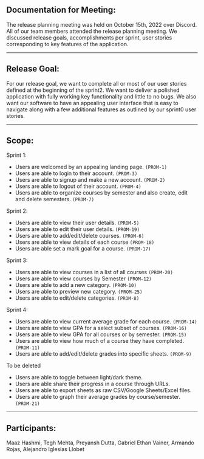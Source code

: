 ## Documentation for Meeting: 

The release planning meeting was held on October 15th, 2022 over Discord. All of our team members attended the release planning meeting. We discussed release goals, accomplishments per sprint, user stories corresponding to key features of the application.

---
## Release Goal: 

For our release goal, we want to complete all or most of our user stories defined at the beginning of the sprint2. We want to deliver a polished application with fully working key functionality and little to no bugs. We also want our software to have an appealing user interface that is easy to navigate along with a few additional features as outlined by our sprint0 user stories.

---
## Scope:

Sprint 1:

- Users are welcomed by an appealing landing page. `(PROM-1)`
- Users are able to login to their account. `(PROM-3)`
- Users are able to signup and make a new account. `(PROM-2)`
- Users are able to logout of their account. `(PROM-4)`
- Users are able to organize courses by semester and also create, edit and delete semesters. `(PROM-7)`


Sprint 2:
- Users are able to view their user details. `(PROM-5)`
- Users are able to edit their user details. `(PROM-19)`
- Users are able to add/edit/delete courses. `(PROM-6)`
- Users are able to view details of each course `(PROM-18)`
- Users are able set a mark goal for a course. `(PROM-17)`

Sprint 3:
- Users are able to view courses in a list of all courses `(PROM-20)`
- Users are able to view courses by Semester `(PROM-12)`
- Users are able to add a new category. `(PROM-10)`
- Users are able to preview new category. `(PROM-25)`
- Users are able to edit/delete categories. `(PROM-8)`


Sprint 4:
- Users are able to view current average grade for each course. `(PROM-14)`
- Users are able to view GPA for a select subset of courses. `(PROM-16)`
- Users are able to view GPA for all courses or by semester. `(PROM-15)`
- Users are able to view how much of a course they have completed. `(PROM-11)`
- Users are able to add/edit/delete grades into specific sheets. `(PROM-9)`


To be deleted
- Users are able to toggle between light/dark theme. 
- Users are able share their progress in a course through URLs. 
- Users are able to export sheets as raw CSV/Google Sheets/Excel files. 
- Users are able to graph their average grades by course/semester. `(PROM-21)`

---
## Participants: 

Maaz Hashmi, Tegh Mehta, Preyansh Dutta, Gabriel Ethan Vainer, Armando Rojas, Alejandro Iglesias Llobet
